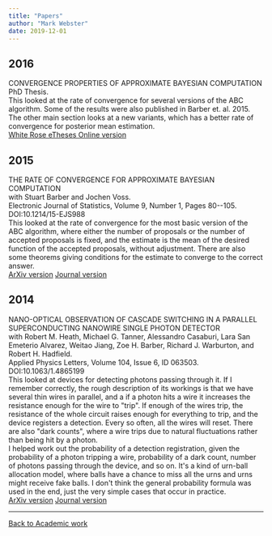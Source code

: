 ```yaml
---
title: "Papers"
author: "Mark Webster"
date: 2019-12-01
---
```


## 2016

CONVERGENCE PROPERTIES OF APPROXIMATE BAYESIAN COMPUTATION\
PhD Thesis.\
This looked at the rate of convergence for several versions of the ABC algorithm. Some of the results were also published in Barber et. al. 2015. The other main section looks at a new variants, which has a better rate of convergence for posterior mean estimation.\
[White Rose eTheses Online version](http://etheses.whiterose.ac.uk/16197/)

## 2015

THE RATE OF CONVERGENCE FOR APPROXIMATE BAYESIAN COMPUTATION\
with Stuart Barber and Jochen Voss.\
Electronic Journal of Statistics, Volume 9, Number 1, Pages 80--105. DOI:10.1214/15-EJS988\
This looked at the rate of convergence for the most basic version of the ABC algorithm, where either the number of proposals or the number of accepted proposals is fixed, and the estimate is the mean of the desired function of the accepted proposals, without adjustment. There are also some theorems giving conditions for the estimate to converge to the correct answer.\
[ArXiv version](http://arxiv.org/abs/1311.2038) [Journal version](http://projecteuclid.org/euclid.ejs/1423229751)

## 2014

NANO-OPTICAL OBSERVATION OF CASCADE SWITCHING IN A PARALLEL SUPERCONDUCTING NANOWIRE SINGLE PHOTON DETECTOR\
with Robert M. Heath, Michael G. Tanner, Alessandro Casaburi, Lara San Emeterio Alvarez, Weitao Jiang, Zoe H. Barber, Richard J. Warburton, and Robert H. Hadfield.\
Applied Physics Letters, Volume 104, Issue 6, ID 063503. DOI:10.1063/1.4865199\
This looked at devices for detecting photons passing through it. If I remember correctly, the rough description of its workings is that we have several thin wires in parallel, and a if a photon hits a wire it increases the resistance enough for the wire to "trip". If enough of the wires trip, the resistance of the whole circuit raises enough for everything to trip, and the device registers a detection. Every so often, all the wires will reset. There are also "dark counts", where a wire trips due to natural fluctuations rather than being hit by a photon.\
I helped work out the probability of a detection registration, given the probability of a photon tripping a wire, probability of a dark count, number of photons passing through the device, and so on. It's a kind of urn-ball allocation model, where balls have a chance to miss all the urns and urns might receive fake balls. I don't think the general probability formula was used in the end, just the very simple cases that occur in practice.\
[ArXiv version](http://arxiv.org/abs/1402.2879) [Journal version](http://scitation.aip.org/content/aip/journal/apl/104/6/10.1063/1.4865199)

---

[Back to Academic work](../academic/)
